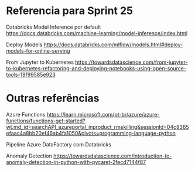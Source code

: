 # Referencia para Sprint 25


Databricks Model Inference por default
https://docs.databricks.com/machine-learning/model-inference/index.html

Deploy Models
https://docs.databricks.com/mlflow/models.html#deploy-models-for-online-serving

From Jupyter to Kubernetes
https://towardsdatascience.com/from-jupyter-to-kubernetes-refactoring-and-deploying-notebooks-using-open-source-tools-19f99585e923


# Outras referências
Azure Functions
https://learn.microsoft.com/pt-br/azure/azure-functions/functions-get-started?wt.md_id=searchAPI_azureportal_inproduct_rmskilling&sessionId=04c8365efaac4a8bb20ef46ab4fa1050&pivots=programming-language-python

Pipeline Azure DataFactory com Databricks


Anomaly Detection
https://towardsdatascience.com/introduction-to-anomaly-detection-in-python-with-pycaret-2fecd7144f87

